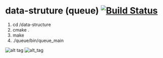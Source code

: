 # data-struture (queue) [![Build Status](https://travis-ci.org/jwhu1024/data-structure.svg?branch=master)](https://travis-ci.org/jwhu1024/data-structure)
1. cd /data-structure
2. cmake .
3. make
4. ./queue/bin/queue_main

![alt tag](https://www.tutorialspoint.com/data_structures_algorithms/images/stack_representation.jpg)
![alt_tag](https://github.com/alrightchiu/SecondRound/blob/master/content/Algorithms%20and%20Data%20Structures/BasicDataStructures/Stack/implement/f6.png?raw=true)
```
```
